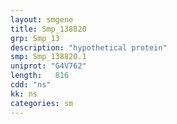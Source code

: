```yaml
---
layout: smgene
title: Smp_138820
grp: Smp_13
description: "hypothetical protein"
smp: Smp_138820.1
uniprot: "G4V762"
length:   816
cdd: "ns"
kk: ns
categories: sm
---
```

